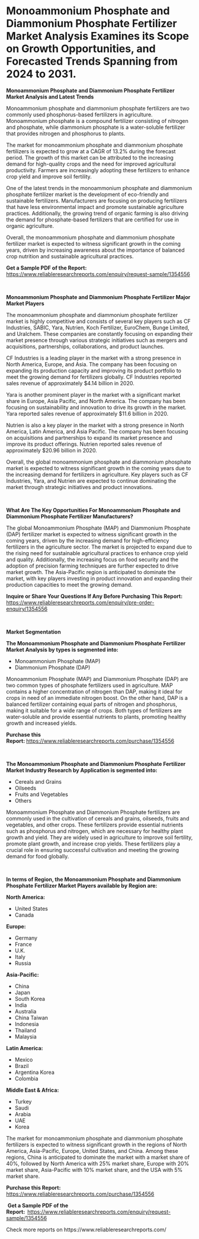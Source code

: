 <p><h1>Monoammonium Phosphate and Diammonium Phosphate Fertilizer Market Analysis Examines its Scope on Growth Opportunities, and Forecasted Trends Spanning from 2024 to 2031.</h1></p><p><strong>Monoammonium Phosphate and Diammonium Phosphate Fertilizer Market Analysis and Latest Trends</strong></p>
<p><p>Monoammonium phosphate and diammonium phosphate fertilizers are two commonly used phosphorus-based fertilizers in agriculture. Monoammonium phosphate is a compound fertilizer consisting of nitrogen and phosphate, while diammonium phosphate is a water-soluble fertilizer that provides nitrogen and phosphorus to plants.</p><p>The market for monoammonium phosphate and diammonium phosphate fertilizers is expected to grow at a CAGR of 13.2% during the forecast period. The growth of this market can be attributed to the increasing demand for high-quality crops and the need for improved agricultural productivity. Farmers are increasingly adopting these fertilizers to enhance crop yield and improve soil fertility.</p><p>One of the latest trends in the monoammonium phosphate and diammonium phosphate fertilizer market is the development of eco-friendly and sustainable fertilizers. Manufacturers are focusing on producing fertilizers that have less environmental impact and promote sustainable agriculture practices. Additionally, the growing trend of organic farming is also driving the demand for phosphate-based fertilizers that are certified for use in organic agriculture.</p><p>Overall, the monoammonium phosphate and diammonium phosphate fertilizer market is expected to witness significant growth in the coming years, driven by increasing awareness about the importance of balanced crop nutrition and sustainable agricultural practices.</p></p>
<p><strong>Get a Sample PDF of the Report:&nbsp;</strong> <a href="https://www.reliableresearchreports.com/enquiry/request-sample/1354556">https://www.reliableresearchreports.com/enquiry/request-sample/1354556</a></p>
<p>&nbsp;</p>
<p><strong>Monoammonium Phosphate and Diammonium Phosphate Fertilizer Major Market Players</strong></p>
<p><p>The monoammonium phosphate and diammonium phosphate fertilizer market is highly competitive and consists of several key players such as CF Industries, SABIC, Yara, Nutrien, Koch Fertilizer, EuroChem, Bunge Limited, and Uralchem. These companies are constantly focusing on expanding their market presence through various strategic initiatives such as mergers and acquisitions, partnerships, collaborations, and product launches.</p><p>CF Industries is a leading player in the market with a strong presence in North America, Europe, and Asia. The company has been focusing on expanding its production capacity and improving its product portfolio to meet the growing demand for fertilizers globally. CF Industries reported sales revenue of approximately $4.14 billion in 2020.</p><p>Yara is another prominent player in the market with a significant market share in Europe, Asia Pacific, and North America. The company has been focusing on sustainability and innovation to drive its growth in the market. Yara reported sales revenue of approximately $11.6 billion in 2020.</p><p>Nutrien is also a key player in the market with a strong presence in North America, Latin America, and Asia Pacific. The company has been focusing on acquisitions and partnerships to expand its market presence and improve its product offerings. Nutrien reported sales revenue of approximately $20.96 billion in 2020.</p><p>Overall, the global monoammonium phosphate and diammonium phosphate market is expected to witness significant growth in the coming years due to the increasing demand for fertilizers in agriculture. Key players such as CF Industries, Yara, and Nutrien are expected to continue dominating the market through strategic initiatives and product innovations.</p></p>
<p>&nbsp;</p>
<p><strong>What Are The Key Opportunities For Monoammonium Phosphate and Diammonium Phosphate Fertilizer Manufacturers?</strong></p>
<p><p>The global Monoammonium Phosphate (MAP) and Diammonium Phosphate (DAP) fertilizer market is expected to witness significant growth in the coming years, driven by the increasing demand for high-efficiency fertilizers in the agriculture sector. The market is projected to expand due to the rising need for sustainable agricultural practices to enhance crop yield and quality. Additionally, the increasing focus on food security and the adoption of precision farming techniques are further expected to drive market growth. The Asia-Pacific region is anticipated to dominate the market, with key players investing in product innovation and expanding their production capacities to meet the growing demand.</p></p>
<p><strong>Inquire or Share Your Questions If Any Before Purchasing This Report:</strong> <a href="https://www.reliableresearchreports.com/enquiry/pre-order-enquiry/1354556">https://www.reliableresearchreports.com/enquiry/pre-order-enquiry/1354556</a></p>
<p>&nbsp;</p>
<p><strong>Market Segmentation</strong></p>
<p><strong>The Monoammonium Phosphate and Diammonium Phosphate Fertilizer Market Analysis by types is segmented into:</strong></p>
<p><ul><li>Monoammonium Phosphate (MAP)</li><li>Diammonium Phosphate (DAP)</li></ul></p>
<p><p>Monoammonium Phosphate (MAP) and Diammonium Phosphate (DAP) are two common types of phosphate fertilizers used in agriculture. MAP contains a higher concentration of nitrogen than DAP, making it ideal for crops in need of an immediate nitrogen boost. On the other hand, DAP is a balanced fertilizer containing equal parts of nitrogen and phosphorus, making it suitable for a wide range of crops. Both types of fertilizers are water-soluble and provide essential nutrients to plants, promoting healthy growth and increased yields.</p></p>
<p><strong>Purchase this Report:&nbsp;</strong><a href="https://www.reliableresearchreports.com/purchase/1354556">https://www.reliableresearchreports.com/purchase/1354556</a></p>
<p>&nbsp;</p>
<p><strong>The Monoammonium Phosphate and Diammonium Phosphate Fertilizer Market Industry Research by Application is segmented into:</strong></p>
<p><ul><li>Cereals and Grains</li><li>Oilseeds</li><li>Fruits and Vegetables</li><li>Others</li></ul></p>
<p><p>Monoammonium Phosphate and Diammonium Phosphate fertilizers are commonly used in the cultivation of cereals and grains, oilseeds, fruits and vegetables, and other crops. These fertilizers provide essential nutrients such as phosphorus and nitrogen, which are necessary for healthy plant growth and yield. They are widely used in agriculture to improve soil fertility, promote plant growth, and increase crop yields. These fertilizers play a crucial role in ensuring successful cultivation and meeting the growing demand for food globally.</p></p>
<p>&nbsp;</p>
<p><strong>In terms of Region, the Monoammonium Phosphate and Diammonium Phosphate Fertilizer Market Players available by Region are:</strong></p>
<p>
    <p> <strong> North America: </strong>
        <ul>
            <li>United States</li>
            <li>Canada</li>
        </ul>
        </p> 
    <p> <strong> Europe: </strong>
        <ul>
            <li>Germany</li>
            <li>France</li>
            <li>U.K.</li>
            <li>Italy</li>
            <li>Russia</li>
        </ul>
        </p> 
    <p> <strong> Asia-Pacific: </strong>
        <ul>
            <li>China</li>
            <li>Japan</li>
            <li>South Korea</li>
            <li>India</li>
            <li>Australia</li>
            <li>China Taiwan</li>
            <li>Indonesia</li>
            <li>Thailand</li>
            <li>Malaysia</li>
        </ul>
        </p> 
    <p> <strong> Latin America: </strong>
        <ul>
            <li>Mexico</li>
            <li>Brazil</li>
            <li>Argentina Korea</li>
            <li>Colombia</li>
        </ul>
        </p> 
    <p> <strong> Middle East & Africa: </strong>
        <ul>
            <li>Turkey</li>
            <li>Saudi</li>
            <li>Arabia</li>
            <li>UAE</li>
            <li>Korea</li>
        </ul>
    </p>
    </p>
<p><p>The market for monoammonium phosphate and diammonium phosphate fertilizers is expected to witness significant growth in the regions of North America, Asia-Pacific, Europe, United States, and China. Among these regions, China is anticipated to dominate the market with a market share of 40%, followed by North America with 25% market share, Europe with 20% market share, Asia-Pacific with 10% market share, and the USA with 5% market share.</p></p>
<p><strong>Purchase this Report: </strong><a href="https://www.reliableresearchreports.com/purchase/1354556">https://www.reliableresearchreports.com/purchase/1354556</a></p>
<p>&nbsp;<strong>Get a Sample PDF of the Report:&nbsp;&nbsp;</strong><a href="https://www.reliableresearchreports.com/enquiry/request-sample/1354556">https://www.reliableresearchreports.com/enquiry/request-sample/1354556</a></p>
<p><strong></strong></p>
<p>Check more reports on https://www.reliableresearchreports.com/</p>